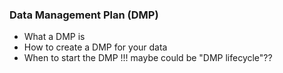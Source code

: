 ### Data Management Plan (DMP)
 * What a DMP is
 * How to create a DMP for your data
 * When to start the DMP  !!! maybe could be "DMP lifecycle"??
